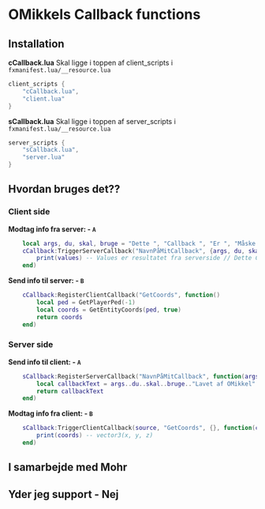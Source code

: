 # OMikkels Callback functions

## Installation

**cCallback.lua**
Skal ligge i toppen af client_scripts i `fxmanifest.lua/__resource.lua`
```lua
client_scripts {
    "cCallback.lua",
    "client.lua"
}
```

**sCallback.lua**
Skal ligge i toppen af server_scripts i `fxmanifest.lua/__resource.lua`
```lua
server_scripts {
    "sCallback.lua",
    "server.lua"
}
```

## Hvordan bruges det??

### Client side

**Modtag info fra server: - `A`**
```lua
    local args, du, skal, bruge = "Dette ", "Callback ", "Er ", "Måske "
    cCallback:TriggerServerCallback("NavnPåMitCallback", {args, du, skal, bruge}, function(values)
        print(values) -- Values er resultatet fra serverside // Dette Callback Er Måske Lavet af OMikkel
    end)
```

**Send info til server: - `B`**
```lua
    cCallback:RegisterClientCallback("GetCoords", function()
        local ped = GetPlayerPed(-1)
        local coords = GetEntityCoords(ped, true)
        return coords
    end)
```

### Server side

**Send info til client: - `A`**
```lua
    sCallback:RegisterServerCallback("NavnPåMitCallback", function(args, du, skal, bruge)
        local callbackText = args..du..skal..bruge.."Lavet af OMikkel"
        return callbackText
    end)
```

**Modtag info fra client: - `B`**
```lua
    sCallback:TriggerClientCallback(source, "GetCoords", {}, function(coords)
        print(coords) -- vector3(x, y, z)
    end)
```

## I samarbejde med Mohr

## Yder jeg support - Nej
